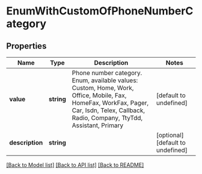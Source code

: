 # EnumWithCustomOfPhoneNumberCategory

## Properties
Name | Type | Description | Notes
------------ | ------------- | ------------- | -------------
**value** | **string** | Phone number category. Enum, available values: Custom, Home, Work, Office, Mobile, Fax, HomeFax, WorkFax, Pager, Car, Isdn, Telex, Callback, Radio, Company, TtyTdd, Assistant, Primary | [default to undefined]
**description** | **string** |  | [optional] [default to undefined]



[[Back to Model list]](README.md#documentation-for-models) [[Back to API list]](README.md#documentation-for-api-endpoints) [[Back to README]](README.md)
